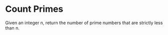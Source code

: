 # Count Primes
Given an integer n, return the number of prime numbers that are strictly less than n.
